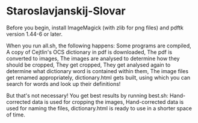 # Staroslavjanskij-Slovar

Before you begin, install ImageMagick (with zlib for png files) and pdftk version 1.44-6 or later.

When you run all.sh, the following happens:
  Some programs are compiled,
  A copy of Cejtlin's OCS dictionary in pdf is downloaded,
  The pdf is converted to images,
  The images are analysed to determine how they should be cropped,
  They get cropped,
  They get analysed again to determine what dictionary word is contained within them,
  The image files get renamed appropriately,
  dictionary.html gets built, using which you can search for words and look up their definitions!
  
But that's not necessary! You get best results by running best.sh:
  Hand-corrected data is used for cropping the images,
  Hand-corrected data is used for naming the files,
  dictionary.html is ready to use in a shorter space of time.
  
  
